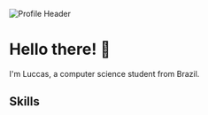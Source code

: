 ![Profile Header](https://github.com/LuccasBenedetti/files/blob/main/welcome.png)

<h1>Hello there! 👋</h1>
  
  I'm Luccas, a computer science student from Brazil. 
<h2>Skills</h2>
